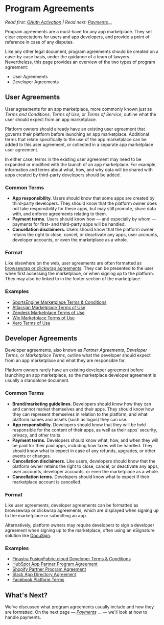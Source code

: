 # Program Agreements

_Read first:_ [_OAuth Activation_](http://blueprint.openchannel.io/operations/oauth-activation/) _| Read next:_ [_Payments_](http://blueprint.openchannel.io/operations/payments/)__

Program agreements are a must-have for any app marketplace. They set clear expectations for users and app developers, and provide a point of reference in case of any disputes.

Like any other legal document, program agreements should be created on a case-by-case basis, under the guidance of a team of lawyers. Nevertheless, this page provides an overview of the two types of program agreement:

* User Agreements
* Developer Agreements

## User Agreements

User agreements for an app marketplace, more commonly known just as _Terms and Conditions_, _Terms of Use_, or _Terms of Service_, outline what the user should expect from an app marketplace.

Platform owners should already have an existing user agreement that governs their platform before launching an app marketplace. Additional terms that relate specifically to the use of the app marketplace can be added to this user agreement, or collected in a separate app marketplace user agreement.

In either case, terms in the existing user agreement may need to be expanded or modified with the launch of an app marketplace. For example, information and terms about what, how, and why data will be shared with apps created by third-party developers should be added.

### Common Terms

* **App responsibility.** Users should know that some apps are created by third-party developers. They should know that the platform owner does not take responsibility for these apps, but may still promote, share data with, and enforce agreements relating to them.
* **Payment terms.** Users should know how — and especially by whom — payments for first- and third-party apps will be handled.
* **Cancellation disclaimers.** Users should know that the platform owner retains the right to close, cancel, or deactivate any apps, user accounts, developer accounts, or even the marketplace as a whole.

### Format

Like elsewhere on the web, user agreements are often formatted as [browsewrap or clickwrap agreements](https://www.termsfeed.com/blog/browsewrap-clickwrap/#Browsewrap\_And\_Clickwrap). They can be presented to the user when first accessing the marketplace, or when signing up to the platform. They may also be linked to in the footer section of the marketplace.

### Examples

* [SportsEngine Marketplace Terms & Conditions  ](https://www.sportsengine.com/solutions/marketplace/terms/)
* [Atlassian Marketplace Terms of Use  ](https://www.atlassian.com/licensing/marketplace/termsofuse)
* [Zendesk Marketplace Terms of Use  ](https://www.zendesk.com/company/customers-partners/marketplace-terms-of-use/)
* [Wix Marketplace Terms of Use  ](https://www.wix.com/marketplace/terms-of-use)
* [Xero Terms of Use](https://www.xero.com/us/about/legal/terms/)

## Developer Agreements

Developer agreements, also known as _Partner Agreements_, _Developer Terms,_ or _Marketplace Terms_, outline what the developer should expect from an app marketplace and what they are responsible for.

Platform owners rarely have an existing developer agreement before launching an app marketplace, so the marketplace developer agreement is usually a standalone document.

### Common Terms

* **Brand/marketing guidelines.** Developers should know how they can and cannot market themselves and their apps. They should know how they can represent themselves in relation to the platform, and what platform names and assets (such as logos) they can use.
* **App responsibility.** Developers should know that they will be held responsible for the content of their apps, as well as their apps' security, privacy, and other traits.
* **Payment terms.** Developers should know what, how, and when they will be paid for their paid apps, including how taxes will be handled. They should know what to expect in case of any refunds, upgrades, or other events or changes.
* **Cancellation disclaimers.** Like users, developers should know that the platform owner retains the right to close, cancel, or deactivate any apps, user accounts, developer accounts, or even the marketplace as a whole.
* **Cancellation terms.** Developers should know what to expect if their marketplace account is cancelled.

### Format

Like user agreements, developer agreements can be formatted as browsewrap or clickwrap agreements, which are displayed when signing up to the marketplace or submitting an app.

Alternatively, platform owners may require developers to sign a developer agreement when signing up to the marketplace, often using an eSignature solution like [DocuSign](https://www.docusign.com/products/electronic-signature).

### Examples

* [Finastra FusionFabric.cloud Developer Terms & Conditions](https://www.fusionfabric.cloud/developer-terms-and-conditions)
* [HubSpot App Partner Program Agreement  ](https://legal.hubspot.com/app-program-agreement)
* [Shopify Partner Program Agreement  ](https://www.shopify.com/partners/terms)
* [Slack App Directory Agreement  ](https://slack.com/intl/en-pl/terms-of-service/app-directory)
* [Facebook Platform Terms  ](https://developers.facebook.com/terms/)

## What's Next?

We've discussed what program agreements usually include and how they are formatted. On the next page — [_Payments_](http://blueprint.openchannel.io/operations/payments/) __ — we'll look at how to handle payments.
